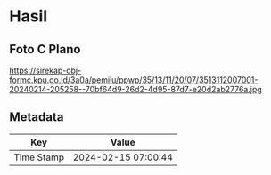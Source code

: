 # Hasil

## Foto C Plano

https://sirekap-obj-formc.kpu.go.id/3a0a/pemilu/ppwp/35/13/11/20/07/3513112007001-20240214-205258--70bf64d9-26d2-4d95-87d7-e20d2ab2776a.jpg


## Metadata

| Key        | Value               |
| ---------- | ------------------- |
| Time Stamp | 2024-02-15 07:00:44 |



